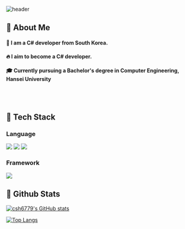 ![header](https://capsule-render.vercel.app/api?type=waving&color=gradient&height=200&section=header&text=welcome%20to%20my%20lab%F0%9F%A4%97)

 ## 👀 About Me
  #### :raising_hand: I am a C# developer from South Korea.<br/>
  #### :fire: I aim to become a C# developer.<br/>
  #### :mortar_board: Currently pursuing a Bachelor's degree in Computer Engineering, Hansei University 
 <br/>
  <br/>

## 🧱 Tech Stack
### Language
<!--C#-->
<img src="https://img.shields.io/badge/CSharp-A179DC?style=flat-square&logo=.NET&logoColor=white"/>
<!--Python-->
<img src="https://img.shields.io/badge/Python-3776AB?style=flat-square&logo=Python&logoColor=white"/>
<!--HTML5-->
<img src="https://img.shields.io/badge/HTML5-E34F26?style=flat-square&logo=HTML5&logoColor=white"/>

### Framework  
<!--unity-->
<img src="https://img.shields.io/badge/unity-FFFFFF?style=flat-square&logo=unity&logoColor=black"/>

## 🤔 Github Stats
  
[![csh6779's GitHub stats](https://github-readme-stats.vercel.app/api?username=csh6779)](https://github.com/anuraghazra/github-readme-stats)



 [![Top Langs](https://github-readme-stats.vercel.app/api/top-langs/?username=csh6779)](https://github.com/anuraghazra/github-readme-stats)
